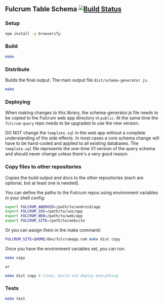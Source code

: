 ## Fulcrum Table Schema [![Build Status](https://secure.travis-ci.org/fulcrumapp/fulcrum-schema.svg)](http://travis-ci.org/fulcrumapp/fulcrum-schema)

### Setup
```sh
npm install -g browserify
```

### Build

```sh
make
```

### Distribute

Builds the final output. The main output file `dist/schema-generator.js`.

```sh
make
```

### Deploying

When making changes to this library, the schema-generator.js file needs to be copied to the Fulcrum web app directory in `public`. At the
same time the `fulcrum-query` repo needs to be upgraded to use the new version.

DO NOT change the `template.sql` in the web app without a complete understanding of the side effects. In most cases a core schema
change will have to be hand-coded and applied to all existing databases. The `template.sql` file represents the one-time V1 version
of the query schema and should never change unless there's a very good reason.

### Copy files to other repositories

Copies the build output and docs to the other repositories (each are optional, but at least one is needed).

You can define the paths to the Fulcrum repos using environment variables in your shell config:

```sh
export FULCRUM_ANDROID=/path/to/android/app
export FULCRUM_IOS=/path/to/ios/app
export FULCRUM_WEB=/path/to/web/app
export FULCRUM_SITE=/path/to/website
```

Or you can assign them in the make command:

```sh
FULCRUM_SITE=$HOME/dev/fulcrumapp.com make dist copy
```

Once you have the environment variables set, you can run:

```sh
make copy

or

make dist copy # clean, build and deploy everything
```

### Tests

```sh
make test
```
